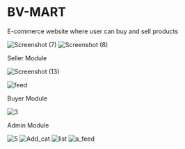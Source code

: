 # BV-MART
E-commerce website where user can buy and sell products

![Screenshot (7)](https://user-images.githubusercontent.com/73779347/118256474-2100e680-b4cb-11eb-858a-980b48c7bcde.png)
![Screenshot (8)](https://user-images.githubusercontent.com/73779347/118257782-a5a03480-b4cc-11eb-904a-6c911b515c18.png)


  Seller Module


![Screenshot (13)](https://user-images.githubusercontent.com/73779347/118258177-2eb76b80-b4cd-11eb-83c1-18ad871ec51a.png)


![feed](https://user-images.githubusercontent.com/73779347/118261813-b4d5b100-b4d1-11eb-9320-eb703baac635.png)


   Buyer Module

![3](https://user-images.githubusercontent.com/73779347/118259786-2eb86b00-b4cf-11eb-9323-99460a30b59b.png)

Admin Module


![5](https://user-images.githubusercontent.com/73779347/118263236-a2f50d80-b4d3-11eb-972f-aa36db863369.png)
![Add_cat](https://user-images.githubusercontent.com/73779347/118261871-c3bc6380-b4d1-11eb-8924-5bd068db15b7.png)
![list](https://user-images.githubusercontent.com/73779347/118261897-ca4adb00-b4d1-11eb-910b-08b305d2f382.png)
![a_feed](https://user-images.githubusercontent.com/73779347/118261919-cfa82580-b4d1-11eb-975b-78085d8e597c.png)
